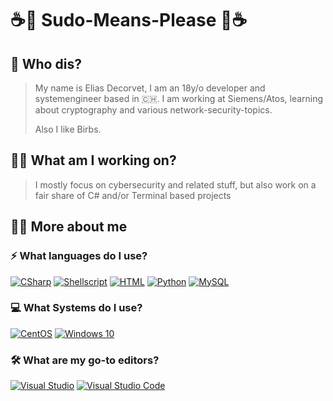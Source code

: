 

# ☕🐤 Sudo-Means-Please 🐥☕

## 🤔 Who dis?
>My name is Elias Decorvet, I am an 18y/o developer and systemengineer based in 🇨🇭.
>I am working at Siemens/Atos, learning about cryptography and various network-security-topics.
>
>Also I like Birbs.

## 👨‍💻 What am I working on?
> I mostly focus on cybersecurity and related stuff, but also work on a fair share of C# and/or Terminal based projects 
## 🤷‍♂️ More about me
### ⚡ What languages do I use?
[![CSharp](https://img.icons8.com/color/48/000000/c-sharp-logo.png)](https://docs.microsoft.com/en-us/dotnet/csharp/) [![Shellscript](https://img.icons8.com/color/48/000000/console.png)](https://www.shellscript.sh/) [![HTML](https://img.icons8.com/color/48/000000/html-5.png)](https://www.w3schools.com/html/) [![Python](https://img.icons8.com/color/48/000000/python.png)](https://www.python.org/) [![MySQL](https://img.icons8.com/color/48/000000/mysql.png)](https://www.mysql.com/)
###  💻 What Systems do I use?
[![CentOS](https://img.icons8.com/color/48/000000/centos.png)](https://centos.org/) [![Windows 10](https://img.icons8.com/color/48/000000/windows-10.png)](https://itsfoss.com/reasons-switch-linux-windows-xp/)
###  🛠 What are my go-to editors?
[![Visual Studio](https://img.icons8.com/color/48/000000/visual-studio-2019.png)](https://visualstudio.microsoft.com/vs/) [![Visual Studio Code](https://img.icons8.com/color/48/000000/visual-studio-code-2019.png)](https://code.visualstudio.com/)
